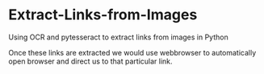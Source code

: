 # Extract-Links-from-Images
Using OCR and pytesseract to extract links from images in Python


Once these links are extracted we would use webbrowser to automatically open browser and direct us to that particular link.
